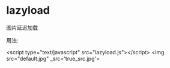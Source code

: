 lazyload
========

图片延迟加载

用法:

&lt;script type="text/javascript" src="lazyload.js"&gt;&lt;/script&gt;
&lt;img src="default.jpg"       _src='true_src.jpg'&gt;

